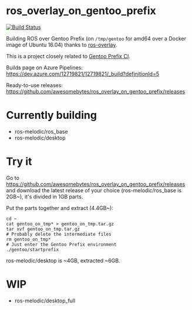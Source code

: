 # ros_overlay_on_gentoo_prefix
[![Build Status](https://dev.azure.com/12719821/12719821/_apis/build/status/awesomebytes.ros_overlay_on_gentoo_prefix)](https://dev.azure.com/12719821/12719821/_build/latest?definitionId=5)

Building ROS over Gentoo Prefix (on `/tmp/gentoo` for amd64 over a Docker image of Ubuntu 16.04) thanks to [ros-overlay](https://github.com/ros/ros-overlay).

This is a project closely related to [Gentoo Prefix CI](https://github.com/awesomebytes/gentoo_prefix_ci).

Builds page on Azure Pipelines: https://dev.azure.com/12719821/12719821/_build?definitionId=5

Ready-to-use releases: https://github.com/awesomebytes/ros_overlay_on_gentoo_prefix/releases

# Currently building

* ros-melodic/ros_base
* ros-melodic/desktop

# Try it

Go to https://github.com/awesomebytes/ros_overlay_on_gentoo_prefix/releases and download the latest release of your choice (ros-melodic/ros_base is 2GB~), it's divided in 1GB parts.

Put the parts together and extract (4.4GB~):
```
cd ~
cat gentoo_on_tmp* > gentoo_on_tmp.tar.gz
tar xvf gentoo_on_tmp.tar.gz
# Probably delete the intermediate files
rm gentoo_on_tmp*
# Just enter the Gentoo Prefix environment
./gentoo/startprefix
```

ros-melodic/desktop is ~4GB, extracted ~6GB.

# WIP

* ros-melodic/desktop_full
